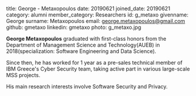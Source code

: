 title: George - Metaxopoulos
date: 20190621 
joined_date: 20190621 
category: alumni
member_category: Researchers
id: g_metaxo 
givenname: George 
surname: Metaxopoulos 
email: george.metaxopoulos@gmail.com 
github: gmetaxo
linkedin: gmetaxo
photo: g_metaxo.jpg

**George Metaxopoulos** graduated with first-class honors from the Department of Management Science and Technology(AUEB) in 2018(specialization: Software Engineering and Data Science).

Since then, he has worked for 1 year as a pre-sales technical member of IBM Greece's Cyber Security team, taking active part in various large-scale MSS projects.

His main research interests involve Software Security and Privacy.

